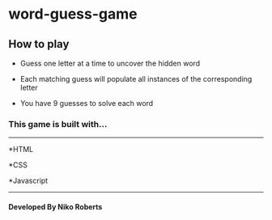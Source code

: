 # word-guess-game

## How to play

* Guess one letter at a time to uncover the hidden word

* Each matching guess will populate all instances of the corresponding letter

* You have 9 guesses to solve each word

### This game is built with...
---

*HTML

*CSS

*Javascript

---
#### Developed By Niko Roberts
